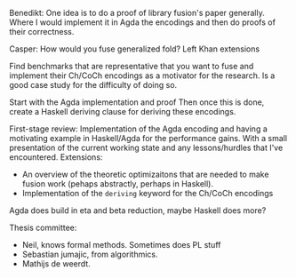 Benedikt: One idea is to do a proof of library fusion's paper generally. Where I would implement it in Agda the encodings and then do proofs of their correctness.

Casper: How would you fuse generalized fold?
Left Khan extensions


Find benchmarks that are representative that you want to fuse and implement their Ch/CoCh encodings as a motivator for the research. Is a good case study for the difficulty of doing so.

Start with the Agda implementation and proof
Then once this is done, create a Haskell deriving clause for deriving these encodings.

First-stage review: Implementation of the Agda encoding and having a motivating example in Haskell/Agda for the performance gains. With a small presentation of the current working state and any lessons/hurdles that I've encountered.
Extensions:
- An overview of the theoretic optimizaitons that are needed to make fusion work (pehaps abstractly, perhaps in Haskell).
- Implementation of the `deriving` keyword for the Ch/CoCh encodings

Agda does build in eta and beta reduction, maybe Haskell does more?

Thesis committee:
- Neil, knows formal methods. Sometimes does PL stuff
- Sebastian jumajic, from algorithmics.
- Mathijs de weerdt.
